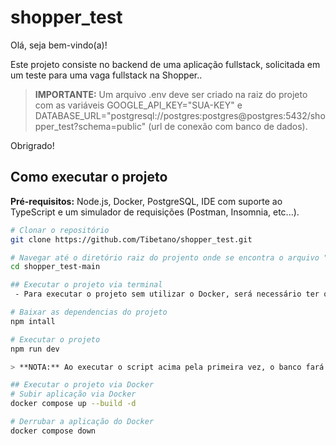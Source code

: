 # shopper_test

Olá, seja bem-vindo(a)!

Este projeto consiste no backend de uma aplicação fullstack, solicitada em um teste para uma vaga fullstack na Shopper..

> **IMPORTANTE:** Um arquivo .env deve ser criado na raiz do projeto com as variáveis GOOGLE_API_KEY="SUA-KEY" e DATABASE_URL="postgresql://postgres:postgres@postgres:5432/shopper_test?schema=public" (url de conexão com banco de dados). 

Obrigrado!

## Como executar o projeto

**Pré-requisitos:** Node.js, Docker, PostgreSQL, IDE com suporte ao TypeScript e um simulador de requisições (Postman, Insomnia, etc...).

```bash
# Clonar o repositório
git clone https://github.com/Tibetano/shopper_test.git

# Navegar até o diretório raiz do projento onde se encontra o arquivo "package.json"
cd shopper_test-main

## Executar o projeto via terminal
 - Para executar o projeto sem utilizar o Docker, será necessário ter o banco de dados Postgres instalado e ouvindo na porta padrão (5432).

# Baixar as dependencias do projeto
npm intall

# Executar o projeto
npm run dev

> **NOTA:** Ao executar o script acima pela primeira vez, o banco fará duas solicitações, primeiro a confirmação de reset do banco e segundo o nome da migration, responda "yes" e "nome_qualquer_para_migration".

## Executar o projeto via Docker
# Subir aplicação via Docker
docker compose up --build -d

# Derrubar a aplicação do Docker
docker compose down
```





